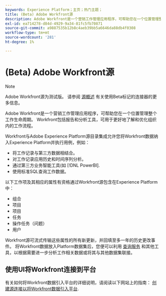 ```yaml
---
keywords: Experience Platform；主页；热门主题；
title: (Beta) Adobe Workfront源
description: Adobe Workfront是一个营销工作管理应用程序，可帮助您在一个位置管理整个工作生命周期。 Workfront包括报告和分析工具，可用于更好地了解和优化组织内的工作流程。
exl-id: ea714278-d84d-4929-9a34-81fc5fb70871
source-git-commit: a9887535b12b8c4aeb39bb5a6646da88db4f0308
workflow-type: tm+mt
source-wordcount: '281'
ht-degree: 1%

---
```


# (Beta) Adobe Workfront源

>[!NOTE]
>
>Adobe Workfront源为测试版。 请参阅 [源概述](../../home.md#terms-and-conditions) 有关使用Beta标记的连接器的更多信息。

Adobe Workfront是一个营销工作管理应用程序，可帮助您在一个位置管理整个工作生命周期。 Workfront包括报告和分析工具，可用于更好地了解和优化组织内的工作流程。

Workfront与Adobe Experience Platform源目录集成允许您将Workfront数据纳入Experience Platform并执行用例，例如：

* 将工作记录与第三方数据相结合。
* 对工作记录应用历史和时间序列分析。
* 通过第三方业务智能工具(如 [!DNL PowerBI].
* 使用标准SQL查询工作数据。

以下工作项及其相应的属性有资格通过Workfront源包含在Experience Platform中：

* 组合
* 项目
* 项目
* 任务
* 操作任务（问题）
* 用户

Workfront源可流式传输这些属性的所有新更新，并回填至多一年的历史更改事件。 将Workfront数据放入Platform数据集后，您便可以利用 [查询服务](../../../query-service/home.md) 和其他工具，以根据需要进一步分析工作相关数据或将其与其他数据集联接。

## 使用UI将Workfront连接到平台

有关如何将Workfront数据引入平台的详细说明，请阅读以下网站上的指南： [创建源连接以将Workfront数据引入平台](../../tutorials/ui/create/adobe-applications/workfront.md).
